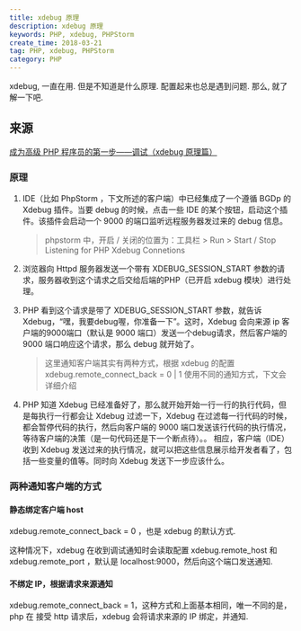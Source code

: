 ```yaml
---
title: xdebug 原理
description: xdebug 原理
keywords: PHP, xdebug, PHPStorm
create_time: 2018-03-21
tag: PHP, xdebug, PHPStorm
category: PHP
---
```


xdebug, 一直在用. 但是不知道是什么原理. 配置起来也总是遇到问题. 那么, 就了解一下吧. 

## 来源 
[成为高级 PHP 程序员的第一步——调试（xdebug 原理篇）](https://laravel-china.org/articles/4090/the-first-step-to-becoming-a-senior-php-programmer-debugging-xdebug-principle)

### 原理

1. IDE（比如 PhpStorm ，下文所述的客户端）中已经集成了一个遵循 BGDp 的 Xdebug 插件。当要 debug 的时候，点击一些 IDE 的某个按钮，启动这个插件。该插件会启动一个 9000 的端口监听远程服务器发过来的 debug 信息。

    > phpstorm 中，开启 / 关闭的位置为：工具栏 > Run > Start / Stop Listening for PHP Xdebug Connetions

2. 浏览器向 Httpd 服务器发送一个带有 XDEBUG_SESSION_START 参数的请求，服务器收到这个请求之后交给后端的PHP（已开启 xdebug 模块）进行处理。

3. PHP 看到这个请求是带了 XDEBUG_SESSION_START 参数，就告诉 Xdebug，“嘿，我要debug喔，你准备一下”。这时，Xdebug 会向来源 ip 客户端的9000端口（默认是 9000 端口）发送一个debug请求，然后客户端的 9000 端口响应这个请求，那么 debug 就开始了。

    > 这里通知客户端其实有两种方式，根据 xdebug 的配置 xdebug.remote_connect_back = 0 | 1 使用不同的通知方式，下文会详细介绍

4. PHP 知道 Xdebug 已经准备好了，那么就开始开始一行一行的执行代码，但是每执行一行都会让 Xdebug 过滤一下，Xdebug 在过滤每一行代码的时候，都会暂停代码的执行，然后向客户端的 9000 端口发送该行代码的执行情况，等待客户端的决策（是一句代码还是下一个断点待）。。
相应，客户端（IDE）收到 Xdebug 发送过来的执行情况，就可以把这些信息展示给开发者看了，包括一些变量的值等。同时向 Xdebug 发送下一步应该什么。

### 两种通知客户端的方式

#### 静态绑定客户端 host

xdebug.remote_connect_back = 0 ，也是 xdebug 的默认方式. 

这种情况下，xdebug 在收到调试通知时会读取配置 xdebug.remote_host 和 xdebug.remote_port ，默认是 localhost:9000，然后向这个端口发送通知.


#### 不绑定 IP，根据请求来源通知

xdebug.remote_connect_back = 1，这种方式和上面基本相同，唯一不同的是，php 在 接受 http 请求后，xdebug 会将请求来源的 IP 绑定，并通知.